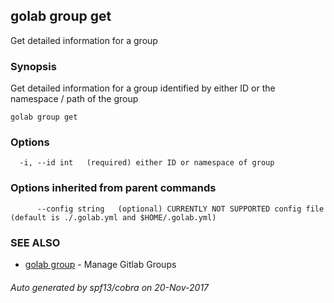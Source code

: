 ## golab group get

Get detailed information for a group

### Synopsis


Get detailed information for a group identified by either ID or the namespace / path of the group

```
golab group get
```

### Options

```
  -i, --id int   (required) either ID or namespace of group
```

### Options inherited from parent commands

```
      --config string   (optional) CURRENTLY NOT SUPPORTED config file (default is ./.golab.yml and $HOME/.golab.yml)
```

### SEE ALSO
* [golab group](golab_group.md)	 - Manage Gitlab Groups

###### Auto generated by spf13/cobra on 20-Nov-2017
